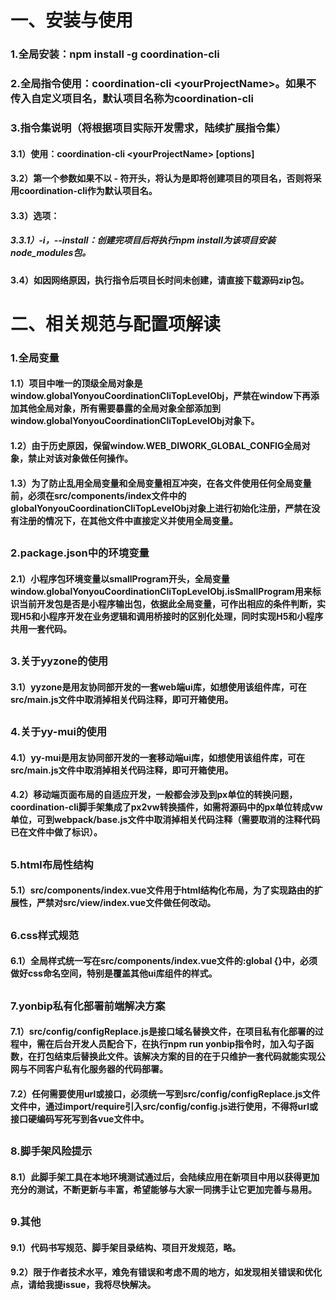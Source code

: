 # 一、安装与使用
### 1.全局安装：npm install -g coordination-cli
### 2.全局指令使用：coordination-cli \<yourProjectName\>。如果不传入自定义项目名，默认项目名称为coordination-cli
### 3.指令集说明（将根据项目实际开发需求，陆续扩展指令集）
#### 3.1）使用：coordination-cli \<yourProjectName\> [options]
#### 3.2）第一个参数如果不以 - 符开头，将认为是即将创建项目的项目名，否则将采用coordination-cli作为默认项目名。
#### 3.3）选项：
##### 3.3.1）-i，--install：创建完项目后将执行npm install为该项目安装node_modules包。
#### 3.4）如因网络原因，执行指令后项目长时间未创建，请直接下载源码zip包。
##
# 二、相关规范与配置项解读
### 1.全局变量
#### 1.1）项目中唯一的顶级全局对象是window.globalYonyouCoordinationCliTopLevelObj，严禁在window下再添加其他全局对象，所有需要暴露的全局对象全部添加到window.globalYonyouCoordinationCliTopLevelObj对象下。
#### 1.2）由于历史原因，保留window.WEB_DIWORK_GLOBAL_CONFIG全局对象，禁止对该对象做任何操作。
#### 1.3）为了防止乱用全局变量和全局变量相互冲突，在各文件使用任何全局变量前，必须在src/components/index文件中的globalYonyouCoordinationCliTopLevelObj对象上进行初始化注册，严禁在没有注册的情况下，在其他文件中直接定义并使用全局变量。
##
### 2.package.json中的环境变量
#### 2.1）小程序包环境变量以smallProgram开头，全局变量window.globalYonyouCoordinationCliTopLevelObj.isSmallProgram用来标识当前开发包是否是小程序输出包，依据此全局变量，可作出相应的条件判断，实现H5和小程序开发在业务逻辑和调用桥接时的区别化处理，同时实现H5和小程序共用一套代码。
##
### 3.关于yyzone的使用
#### 3.1）yyzone是用友协同部开发的一套web端ui库，如想使用该组件库，可在src/main.js文件中取消掉相关代码注释，即可开箱使用。
##
### 4.关于yy-mui的使用
#### 4.1）yy-mui是用友协同部开发的一套移动端ui库，如想使用该组件库，可在src/main.js文件中取消掉相关代码注释，即可开箱使用。
#### 4.2）移动端页面布局的自适应开发，一般都会涉及到px单位的转换问题，coordination-cli脚手架集成了px2vw转换插件，如需将源码中的px单位转成vw单位，可到webpack/base.js文件中取消掉相关代码注释（需要取消的注释代码已在文件中做了标识）。
##
### 5.html布局性结构
#### 5.1）src/components/index.vue文件用于html结构化布局，为了实现路由的扩展性，严禁对src/view/index.vue文件做任何改动。
##
### 6.css样式规范
#### 6.1）全局样式统一写在src/components/index.vue文件的:global {}中，必须做好css命名空间，特别是覆盖其他ui库组件的样式。
##
### 7.yonbip私有化部署前端解决方案
#### 7.1）src/config/configReplace.js是接口域名替换文件，在项目私有化部署的过程中，需在后台开发人员配合下，在执行npm run yonbip指令时，加入勾子函数，在打包结束后替换此文件。该解决方案的目的在于只维护一套代码就能实现公网与不同客户私有化服务器的代码部署。
#### 7.2）任何需要使用url或接口，必须统一写到src/config/configReplace.js文件文件中，通过import/require引入src/config/config.js进行使用，不得将url或接口硬编码写死写到各vue文件中。
##
### 8.脚手架风险提示
#### 8.1）此脚手架工具在本地环境测试通过后，会陆续应用在新项目中用以获得更加充分的测试，不断更新与丰富，希望能够与大家一同携手让它更加完善与易用。
##
### 9.其他
#### 9.1）代码书写规范、脚手架目录结构、项目开发规范，略。
#### 9.2）限于作者技术水平，难免有错误和考虑不周的地方，如发现相关错误和优化点，请给我提issue，我将尽快解决。